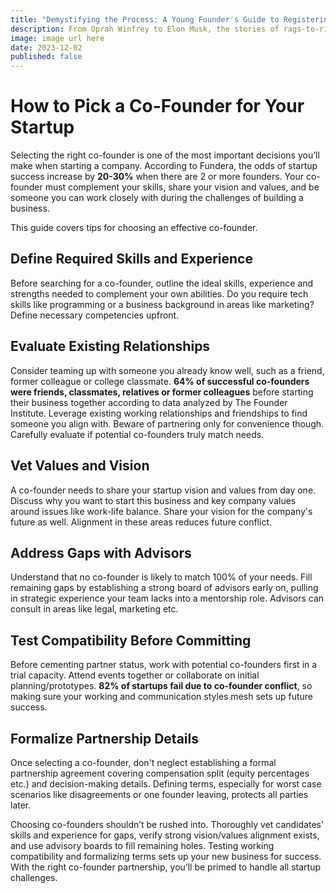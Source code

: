 ```yaml
---
title: "Demystifying the Process: A Young Founder's Guide to Registering an LLC"
description: From Oprah Winfrey to Elon Musk, the stories of rags-to-riches entrepreneurs are a source of inspiration for aspiring business leaders.
image: image url here
date: 2023-12-02
published: false
---
```


# How to Pick a Co-Founder for Your Startup

Selecting the right co-founder is one of the most important decisions you’ll make when starting a company. According to Fundera, the odds of startup success increase by **20-30%** when there are 2 or more founders. Your co-founder must complement your skills, share your vision and values, and be someone you can work closely with during the challenges of building a business.

This guide covers tips for choosing an effective co-founder.

## Define Required Skills and Experience

Before searching for a co-founder, outline the ideal skills, experience and strengths needed to complement your own abilities. Do you require tech skills like programming or a business background in areas like marketing? Define necessary competencies upfront.

## Evaluate Existing Relationships

Consider teaming up with someone you already know well, such as a friend, former colleague or college classmate. **64% of successful co-founders were friends, classmates, relatives or former colleagues** before starting their business together according to data analyzed by The Founder Institute. Leverage existing working relationships and friendships to find someone you align with. Beware of partnering only for convenience though. Carefully evaluate if potential co-founders truly match needs.

## Vet Values and Vision

A co-founder needs to share your startup vision and values from day one. Discuss why you want to start this business and key company values around issues like work-life balance. Share your vision for the company's future as well. Alignment in these areas reduces future conflict.

## Address Gaps with Advisors

Understand that no co-founder is likely to match 100% of your needs. Fill remaining gaps by establishing a strong board of advisors early on, pulling in strategic experience your team lacks into a mentorship role. Advisors can consult in areas like legal, marketing etc.

## Test Compatibility Before Committing

Before cementing partner status, work with potential co-founders first in a trial capacity. Attend events together or collaborate on initial planning/prototypes. **82% of startups fail due to co-founder conflict**, so making sure your working and communication styles mesh sets up future success.

## Formalize Partnership Details

Once selecting a co-founder, don't neglect establishing a formal partnership agreement covering compensation split (equity percentages etc.) and decision-making details. Defining terms, especially for worst case scenarios like disagreements or one founder leaving, protects all parties later.

Choosing co-founders shouldn’t be rushed into. Thoroughly vet candidates' skills and experience for gaps, verify strong vision/values alignment exists, and use advisory boards to fill remaining holes. Testing working compatibility and formalizing terms sets up your new business for success. With the right co-founder partnership, you’ll be primed to handle all startup challenges.
